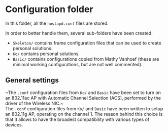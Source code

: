 # Configuration folder
In this folder, all the `hostapd.conf` files are stored.

In order to better handle them, several sub-folders have been created:
- `Skeleton/` contains frame configuration files that can be used to create personal solutions.
- `Ko/` contains personal solutions.
- `Basic/` contains configurations copied from Mathy Vanhoef (these are minimal working configurations, but are not well commented).

## General settings
~The `.conf` configuration files from `Ko/` and `Basic` have been set to turn on an 802.11ac AP with Automatic Channel Selection (ACS), performed by the driver of the Wireless NIC.~ <br>
The `.conf` configuration files from `Ko/` and `Basic` have been written to setup an 802.11g AP, operating on the channel 1. The reason behind this choice is that it allows to have the broadest compatibility with various types of devices.

